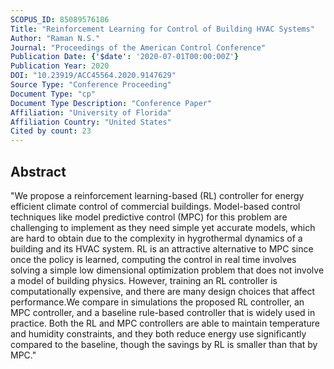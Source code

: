 ```yaml
---
SCOPUS_ID: 85089576186
Title: "Reinforcement Learning for Control of Building HVAC Systems"
Author: "Raman N.S."
Journal: "Proceedings of the American Control Conference"
Publication Date: {'$date': '2020-07-01T00:00:00Z'}
Publication Year: 2020
DOI: "10.23919/ACC45564.2020.9147629"
Source Type: "Conference Proceeding"
Document Type: "cp"
Document Type Description: "Conference Paper"
Affiliation: "University of Florida"
Affiliation Country: "United States"
Cited by count: 23
---
```


## Abstract
"We propose a reinforcement learning-based (RL) controller for energy efficient climate control of commercial buildings. Model-based control techniques like model predictive control (MPC) for this problem are challenging to implement as they need simple yet accurate models, which are hard to obtain due to the complexity in hygrothermal dynamics of a building and its HVAC system. RL is an attractive alternative to MPC since once the policy is learned, computing the control in real time involves solving a simple low dimensional optimization problem that does not involve a model of building physics. However, training an RL controller is computationally expensive, and there are many design choices that affect performance.We compare in simulations the proposed RL controller, an MPC controller, and a baseline rule-based controller that is widely used in practice. Both the RL and MPC controllers are able to maintain temperature and humidity constraints, and they both reduce energy use significantly compared to the baseline, though the savings by RL is smaller than that by MPC."
